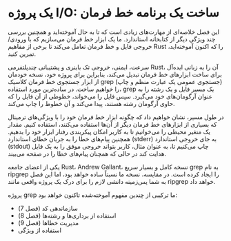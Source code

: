 # یک پروژه I/O: ساخت یک برنامه خط فرمان

این فصل خلاصه‌ای از مهارت‌های زیادی است که تا به حال آموخته‌اید و همچنین بررسی چند ویژگی دیگر از کتابخانه استاندارد. ما یک ابزار خط فرمان می‌سازیم که با ورودی/خروجی فایل و خط فرمان تعامل می‌کند تا برخی از مفاهیم Rust را که اکنون آموخته‌اید، تمرین کنید.

سرعت، ایمنی، خروجی تک باینری و پشتیبانی چند‌پلتفرمی Rust، آن را به زبانی ایده‌آل برای ساخت ابزارهای خط فرمان تبدیل می‌کند، بنابراین برای پروژه خود، نسخه خودمان از ابزار جستجوی خط فرمان کلاسیک grep (جستجوی عمومی یک عبارت منظم و چاپ) را خواهیم ساخت. در ساده‌ترین مورد استفاده، grep یک مسیر فایل و یک رشته را به عنوان آرگومان‌های خود می‌گیرد. سپس فایل را می‌خواند، خطوطی از آن فایل را که حاوی آرگومان رشته هستند، پیدا می‌کند و آن خطوط را چاپ می‌کند.

در طول مسیر، نشان خواهیم داد که چگونه ابزار خط فرمان خود را با ویژگی‌های ترمینال که بسیاری از ابزارهای خط فرمان دیگر از آن‌ها استفاده می‌کنند، استفاده کنیم. مقدار یک متغیر محیطی را می‌خوانیم تا به کاربر امکان پیکربندی رفتار ابزار خود را بدهیم. همچنین پیام‌های خطا را به جریان خطای استاندارد (stderr) به جای خروجی استاندارد (stdout) چاپ می‌کنیم تا، به عنوان مثال، کاربر بتواند خروجی موفق را به یک فایل هدایت کند در حالی که همچنان پیام‌های خطا را در صفحه می‌بیند.

یکی از اعضای جامعه Rust، Andrew Gallant، نسخه کامل و بسیار سریع grep به نام ripgrep را ایجاد کرده است. در مقایسه، نسخه ما نسبتاً ساده خواهد بود، اما این فصل به شما پس‌زمینه دانشی لازم را برای درک یک پروژه واقعی مانند ripgrep خواهد داد.

پروژه grep ما ترکیبی از چندین مفهوم آموخته‌شده تاکنون خواهد بود:

- سازماندهی کد (فصل 7)
- استفاده از برداری‌ها و رشته‌ها (فصل 8)
- مدیریت خطاها (فصل 9)
- استفاده از ویژگی‌